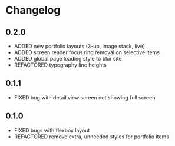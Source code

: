 # Changelog

## 0.2.0
* ADDED new portfolio layouts (3-up, image stack, live)
* ADDED screen reader focus ring removal on selective items
* ADDED global page loading style to blur site
* REFACTORED typography line heights

## 0.1.1
* FIXED bug with detail view screen not showing full screen

## 0.1.0
* FIXED bugs with flexbox layout
* REFACTORED remove extra, unneeded styles for portfolio items